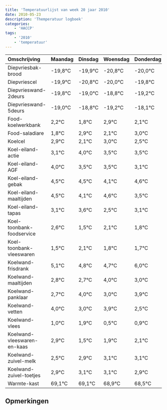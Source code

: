 ```yaml
---
title: 'Temperatuurlijst van week 20 jaar 2010'
date: 2010-05-23
description: 'Themperatuur logboek'
categories:
    - 'HACCP'
tags:
    - '2010'
    - 'temperatuur'
---
```

|Omschrijving|Maandag|Dinsdag|Woensdag|Donderdag|Vrijdag|Zaterdag|Zondag|
|:---|:---|:---|:---|:---|:---|:---|:---|
|Diepvriesbak-brood|-19,8°C|-19,9°C|-20,8°C|-20,0°C|-19,8°C|-20,2°C|-19,1°C|
|Diepvriescel|-19,9°C|-20,8°C|-20,0°C|-19,8°C|-20,2°C|-19,1°C|-19,9°C|
|Diepvrieswand-2deurs|-19,8°C|-19,0°C|-18,8°C|-19,2°C|-18,1°C|-18,9°C|-18,0°C|
|Diepvrieswand-5deurs|-19,0°C|-18,8°C|-19,2°C|-18,1°C|-18,9°C|-18,0°C|-18,5°C|
|Food-koelwerkbank|2,2°C|1,8°C|2,9°C|2,1°C|3,0°C|2,5°C|2,5°C|
|Food-saladiare|1,8°C|2,9°C|2,1°C|3,0°C|2,5°C|2,5°C|2,1°C|
|Koelcel|2,9°C|2,1°C|3,0°C|2,5°C|2,5°C|2,1°C|2,6°C|
|Koel-eiland-actie|3,1°C|4,0°C|3,5°C|3,5°C|3,1°C|3,6°C|2,5°C|
|Koel-eiland-AGF|4,0°C|3,5°C|3,5°C|3,1°C|3,6°C|2,5°C|3,1°C|
|Koel-eiland-gebak|4,5°C|4,5°C|4,1°C|4,6°C|3,5°C|4,1°C|3,8°C|
|Koel-eiland-maaltijden|4,5°C|4,1°C|4,6°C|3,5°C|4,1°C|3,8°C|3,7°C|
|Koel-eiland-tapas|3,1°C|3,6°C|2,5°C|3,1°C|2,8°C|2,7°C|4,0°C|
|Koel-toonbank-foodservice|2,6°C|1,5°C|2,1°C|1,8°C|1,7°C|3,0°C|2,0°C|
|Koel-toonbank-vleeswaren|1,5°C|2,1°C|1,8°C|1,7°C|3,0°C|2,0°C|2,9°C|
|Koelwand-frisdrank|5,1°C|4,8°C|4,7°C|6,0°C|5,0°C|5,9°C|4,5°C|
|Koelwand-maaltijden|2,8°C|2,7°C|4,0°C|3,0°C|3,9°C|2,5°C|2,9°C|
|Koelwand-panklaar|2,7°C|4,0°C|3,0°C|3,9°C|2,5°C|2,9°C|3,1°C|
|Koelwand-vetten|4,0°C|3,0°C|3,9°C|2,5°C|2,9°C|3,1°C|3,1°C|
|Koelwand-vlees|1,0°C|1,9°C|0,5°C|0,9°C|1,1°C|1,1°C|0,9°C|
|Koelwand-vleeswaren-en-kaas|2,9°C|1,5°C|1,9°C|2,1°C|2,1°C|1,9°C|1,5°C|
|Koelwand-zuivel-melk|2,5°C|2,9°C|3,1°C|3,1°C|2,9°C|2,5°C|4,0°C|
|Koelwand-zuivel-toetjes|2,9°C|3,1°C|3,1°C|2,9°C|2,5°C|4,0°C|3,9°C|
|Warmte-kast|69,1°C|69,1°C|68,9°C|68,5°C|70,0°C|69,9°C|69,0°C|

## Opmerkingen



